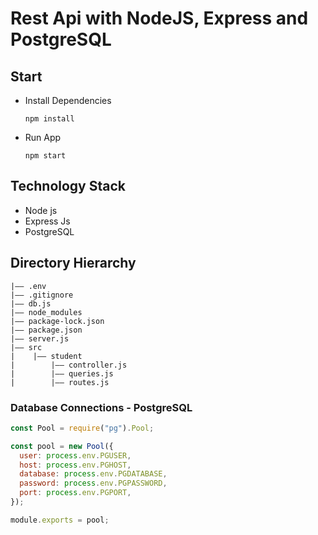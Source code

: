 Rest Api with NodeJS, Express and PostgreSQL
===


## Start
- Install Dependencies
  ```
  npm install
  ```
- Run App
  ```
  npm start
  ```

## Technology Stack
- Node js
- Express Js
- PostgreSQL

## Directory Hierarchy
```
|—— .env
|—— .gitignore
|—— db.js
|—— node_modules
|—— package-lock.json
|—— package.json
|—— server.js
|—— src
|    |—— student
|        |—— controller.js
|        |—— queries.js
|        |—— routes.js
```

### Database Connections - PostgreSQL
```js
const Pool = require("pg").Pool;

const pool = new Pool({
  user: process.env.PGUSER,
  host: process.env.PGHOST,
  database: process.env.PGDATABASE,
  password: process.env.PGPASSWORD,
  port: process.env.PGPORT,
});

module.exports = pool;
```
